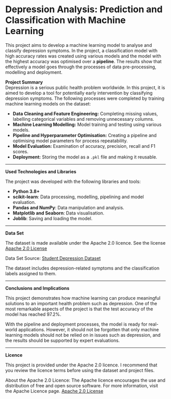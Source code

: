 # Depression Analysis: Prediction and Classification with Machine Learning  

This project aims to develop a machine learning model to analyse and classify depression symptoms. In the project, a classification model with high accuracy rates was created using various models and the model with the highest accuracy was optimised over a **pipeline**. The results show that effectively a model goes through the processes of data pre-processing, modelling and deployment.

**Project Summary**  
Depression is a serious public health problem worldwide. In this project, it is aimed to develop a tool for potentially early intervention by classifying depression symptoms. The following processes were completed by training machine learning models on the dataset:  

- **Data Cleaning and Feature Engineering:** Completing missing values, labelling categorical variables and removing unnecessary columns.  
- **Machine Learning Modelling:** Model training and testing using various models.  
- **Pipeline and Hyperparameter Optimisation:** Creating a pipeline and optimising model parameters for process repeatability.  
- **Model Evaluation:** Examination of accuracy, precision, recall and F1 scores.  
- **Deployment:** Storing the model as a `.pkl` file and making it reusable.  

---

**Used Technologies and Libraries**  

The project was developed with the following libraries and tools:  

- **Python 3.8+**
- **scikit-learn**: Data processing, modelling, pipelining and model evaluation.   
- **Pandas and NumPy**: Data manipulation and analysis.  
- **Matplotlib and Seaborn**: Data visualisation.  
- **Joblib**: Saving and loading the model.  

---

**Data Set**

The dataset is made available under the Apache 2.0 licence. See the license [Apache 2.0 License](https://www.apache.org/licenses/LICENSE-2.0)

Data Set Source: [Student Depression Dataset](https://www.kaggle.com/datasets/hopesb/student-depression-dataset)

The dataset includes depression-related symptoms and the classification labels assigned to them.

---

**Conclusions and Implications**

This project demonstrates how machine learning can produce meaningful solutions to an important health problem such as depression. One of the most remarkable aspects of the project is that the test accuracy of the model has reached 97.2%.

With the pipeline and deployment processes, the model is ready for real-world applications. However, it should not be forgotten that only machine learning models should not be relied on in issues such as depression, and the results should be supported by expert evaluations.

---

**Licence**

This project is provided under the Apache 2.0 licence. I recommend that you review the licence terms before using the dataset and project files.

About the Apache 2.0 Licence:
The Apache licence encourages the use and distribution of free and open source software. For more information, visit the Apache Licence page. [Apache 2.0 License](https://www.apache.org/licenses/LICENSE-2.0)






